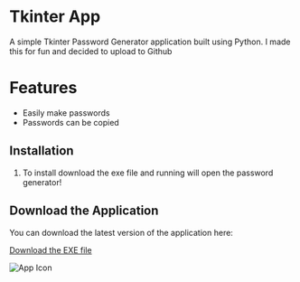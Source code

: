 

# Tkinter App

A simple Tkinter Password Generator application built using Python.
I made this for fun and decided to upload to Github

# Features
- Easily make passwords
- Passwords can be copied

## Installation

1. To install download the exe file and running will open the password generator!


## Download the Application

You can download the latest version of the application here:

[Download the EXE file](https://github.com/WistyGG/PasswordGenerator/releases/tag/v1.0.0)

![App Icon](appicon.ico)